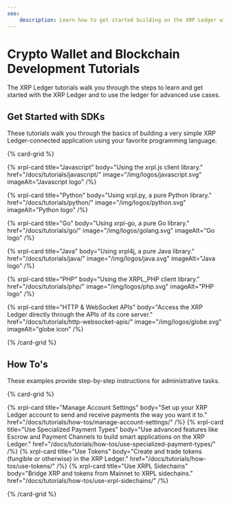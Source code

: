 ```yaml
---
seo:
    description: Learn how to get started building on the XRP Ledger with these helpful crypto wallet and blockchain tutorials for developers.
---
```

# Crypto Wallet and Blockchain Development Tutorials

The XRP Ledger tutorials walk you through the steps to learn and get started with the XRP Ledger and to use the ledger for advanced use cases.

## Get Started with SDKs

These tutorials walk you through the basics of building a very simple XRP Ledger-connected application using your favorite programming language.

{% card-grid %}

{% xrpl-card title="Javascript" body="Using the xrpl.js client library." href="/docs/tutorials/javascript/" image="/img/logos/javascript.svg" imageAlt="Javascript logo" /%}

{% xrpl-card title="Python" body="Using xrpl.py, a pure Python library." href="/docs/tutorials/python/" image="/img/logos/python.svg" imageAlt="Python logo" /%}

{% xrpl-card title="Go" body="Using xrpl-go, a pure Go library." href="/docs/tutorials/go/" image="/img/logos/golang.svg" imageAlt="Go logo" /%}

{% xrpl-card title="Java" body="Using xrpl4j, a pure Java library." href="/docs/tutorials/java/" image="/img/logos/java.svg" imageAlt="Java logo" /%}

{% xrpl-card title="PHP" body="Using the XRPL_PHP client library." href="/docs/tutorials/php/" image="/img/logos/php.svg" imageAlt="PHP logo" /%}

{% xrpl-card title="HTTP & WebSocket APIs" body="Access the XRP Ledger directly through the APIs of its core server." href="/docs/tutorials/http-websocket-apis/" image="/img/logos/globe.svg" imageAlt="globe icon" /%}

{% /card-grid %}

## How To's

These examples provide step-by-step instructions for administrative tasks.

{% card-grid %}

{% xrpl-card title="Manage Account Settings" body="Set up your XRP Ledger account to send and receive payments the way you want it to." href="/docs/tutorials/how-tos/manage-account-settings/" /%}
{% xrpl-card title="Use Specialized Payment Types" body="Use advanced features like Escrow and Payment Channels to build smart applications on the XRP Ledger." href="/docs/tutorials/how-tos/use-specialized-payment-types/" /%}
{% xrpl-card title="Use Tokens" body="Create and trade tokens (fungible or otherwise) in the XRP Ledger." href="/docs/tutorials/how-tos/use-tokens/" /%}
{% xrpl-card title="Use XRPL Sidechains" body="Bridge XRP and tokens from Mainnet to XRPL sidechains." href="/docs/tutorials/how-tos/use-xrpl-sidechains/" /%}


{% /card-grid %}
